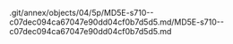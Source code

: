 .git/annex/objects/04/5p/MD5E-s710--c07dec094ca67047e90dd04cf0b7d5d5.md/MD5E-s710--c07dec094ca67047e90dd04cf0b7d5d5.md